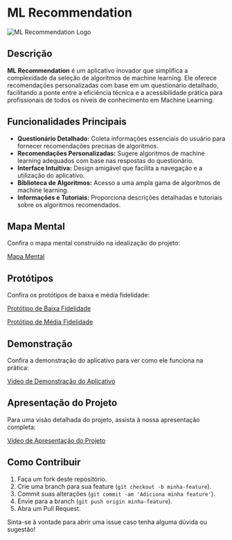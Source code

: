 # ML Recommendation

![ML Recommendation Logo](https://drive.google.com/file/d/1kCwOZXQPYfqbPiY9K0GhDS9MtgP3lAxX/view?usp=sharing)

## Descrição

**ML Recommendation** é um aplicativo inovador que simplifica a complexidade da seleção de algoritmos de machine learning. Ele oferece recomendações personalizadas com base em um questionário detalhado, facilitando a ponte entre a eficiência técnica e a acessibilidade prática para profissionais de todos os níveis de conhecimento em Machine Learning.

## Funcionalidades Principais

- **Questionário Detalhado:** Coleta informações essenciais do usuário para fornecer recomendações precisas de algoritmos.
- **Recomendações Personalizadas:** Sugere algoritmos de machine learning adequados com base nas respostas do questionário.
- **Interface Intuitiva:** Design amigável que facilita a navegação e a utilização do aplicativo.
- **Biblioteca de Algoritmos:** Acesso a uma ampla gama de algoritmos de machine learning.
- **Informações e Tutoriais:** Proporciona descrições detalhadas e tutoriais sobre os algoritmos recomendados.

## Mapa Mental

Confira o mapa mental construído na idealização do projeto:

[Mapa Mental](https://drive.google.com/file/d/1dBS8LANaHnVPTDLl91qjrRs8hzibSbbB/view?usp=sharing)

## Protótipos

Confira os protótipos de baixa e média fidelidade:

[Protótipo de Baixa Fidelidade](https://drive.google.com/file/d/1Y46jrDGgo_nLwKOWJJut3z7tGYh2R2i0/view?usp=sharing)

[Protótipo de Média Fidelidade](https://drive.google.com/file/d/18cZYD0KnCrABpXVop7ULbnLiEOYnlcLt/view?usp=sharing)


## Demonstração

Confira a demonstração do aplicativo para ver como ele funciona na prática:

[Vídeo de Demonstração do Aplicativo](https://drive.google.com/file/d/1glNcVw_URS4hR89EUjxubMI1noilTavl/view?usp=sharing)

## Apresentação do Projeto

Para uma visão detalhada do projeto, assista à nossa apresentação completa:

[Vídeo de Apresentação do Projeto](https://drive.google.com/file/d/1NVju7q1i16EgxvLDXXVLJ8FcedMCM_8W/view?usp=sharing
)



## Como Contribuir

1. Faça um fork deste repositório.
2. Crie uma branch para sua feature (`git checkout -b minha-feature`).
3. Commit suas alterações (`git commit -am 'Adiciona minha feature'`).
4. Envie para a branch (`git push origin minha-feature`).
5. Abra um Pull Request.



Sinta-se à vontade para abrir uma issue caso tenha alguma dúvida ou sugestão!
